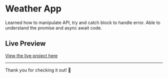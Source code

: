 # Weather App

Learned how to manipulate API, try and catch block to handle error.
Able to understand the promise and async await code.

## Live Preview

[View the live project here](https://bartue-dev.github.io/odin-weather-app/)

---
Thank you for checking it out! 🎉
